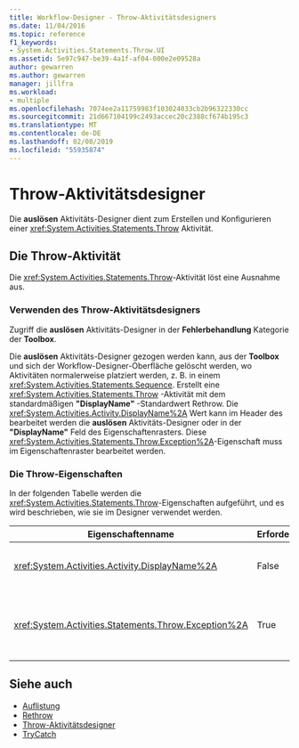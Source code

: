 ```yaml
---
title: Workflow-Designer - Throw-Aktivitätsdesigners
ms.date: 11/04/2016
ms.topic: reference
f1_keywords:
- System.Activities.Statements.Throw.UI
ms.assetid: 5e97c947-be39-4a1f-af04-000e2e09528a
author: gewarren
ms.author: gewarren
manager: jillfra
ms.workload:
- multiple
ms.openlocfilehash: 7074ee2a11759983f103024033cb2b96322330cc
ms.sourcegitcommit: 21d667104199c2493accec20c2388cf674b195c3
ms.translationtype: MT
ms.contentlocale: de-DE
ms.lasthandoff: 02/08/2019
ms.locfileid: "55935874"
---
```

# <a name="throw-activity-designer"></a>Throw-Aktivitätsdesigner

Die **auslösen** Aktivitäts-Designer dient zum Erstellen und Konfigurieren einer <xref:System.Activities.Statements.Throw> Aktivität.

## <a name="the-throw-activity"></a>Die Throw-Aktivität

Die <xref:System.Activities.Statements.Throw>-Aktivität löst eine Ausnahme aus.

### <a name="using-the-throw-activity-designer"></a>Verwenden des Throw-Aktivitätsdesigners

Zugriff die **auslösen** Aktivitäts-Designer in der **Fehlerbehandlung** Kategorie der **Toolbox**.

Die **auslösen** Aktivitäts-Designer gezogen werden kann, aus der **Toolbox** und sich der Workflow-Designer-Oberfläche gelöscht werden, wo Aktivitäten normalerweise platziert werden, z. B. in einem <xref:System.Activities.Statements.Sequence>. Erstellt eine <xref:System.Activities.Statements.Throw> -Aktivität mit dem standardmäßigen **"DisplayName"** -Standardwert Rethrow. Die <xref:System.Activities.Activity.DisplayName%2A> Wert kann im Header des bearbeitet werden die **auslösen** Aktivitäts-Designer oder in der **"DisplayName"** Feld des Eigenschaftenrasters. Diese <xref:System.Activities.Statements.Throw.Exception%2A>-Eigenschaft muss im Eigenschaftenraster bearbeitet werden.

### <a name="the-throw-properties"></a>Die Throw-Eigenschaften

In der folgenden Tabelle werden die <xref:System.Activities.Statements.Throw>-Eigenschaften aufgeführt, und es wird beschrieben, wie sie im Designer verwendet werden.

|Eigenschaftenname|Erforderlich|Verwendung|
|-|--------------|-|
|<xref:System.Activities.Activity.DisplayName%2A>|False|Gibt den optionalen Anzeigenamen der <xref:System.Activities.Statements.Throw>-Aktivität an. Der Standardwert lautet Throw.|
|<xref:System.Activities.Statements.Throw.Exception%2A>|True|Die auszulösende Ausnahme. Diese Ausnahme muss sich von <xref:System.Exception> ableiten. Geben Sie im Eigenschaftenraster einen Visual Basic-Ausdruck ein, um die Ausnahme anzugeben.|

## <a name="see-also"></a>Siehe auch

- [Auflistung](../workflow-designer/collection-activity-designers.md)
- [Rethrow](../workflow-designer/rethrow-activity-designer.md)
- [Throw-Aktivitätsdesigner](../workflow-designer/throw-activity-designer.md)
- [TryCatch](../workflow-designer/trycatch-activity-designer.md)